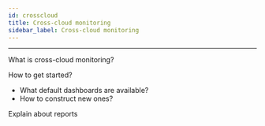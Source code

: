 ```yaml
---
id: crosscloud
title: Cross-cloud monitoring
sidebar_label: Cross-cloud monitoring
---
```


------

What is cross-cloud monitoring?

How to get started? 

- What default dashboards are available?
- How to construct new ones?

Explain about reports



